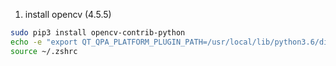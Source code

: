 1. install opencv (4.5.5)
```sh
sudo pip3 install opencv-contrib-python
echo -e "export QT_QPA_PLATFORM_PLUGIN_PATH=/usr/local/lib/python3.6/dist-packages/cv2/qt/plugins/platforms" >> ~/.zshrc
source ~/.zshrc
```
